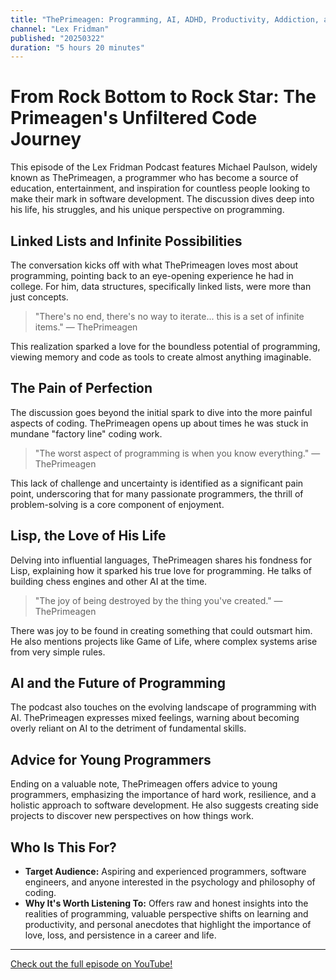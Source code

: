 ```yaml
---
title: "ThePrimeagen: Programming, AI, ADHD, Productivity, Addiction, and God | Lex Fridman Podcast #461"
channel: "Lex Fridman"
published: "20250322"
duration: "5 hours 20 minutes"
---
```


# From Rock Bottom to Rock Star: The Primeagen's Unfiltered Code Journey

This episode of the Lex Fridman Podcast features Michael Paulson, widely known as ThePrimeagen, a programmer who has become a source of education, entertainment, and inspiration for countless people looking to make their mark in software development. The discussion dives deep into his life, his struggles, and his unique perspective on programming. 

## Linked Lists and Infinite Possibilities

The conversation kicks off with what ThePrimeagen loves most about programming, pointing back to an eye-opening experience he had in college. For him, data structures, specifically linked lists, were more than just concepts.

> "There's no end, there's no way to iterate... this is a set of infinite items." — ThePrimeagen

This realization sparked a love for the boundless potential of programming, viewing memory and code as tools to create almost anything imaginable.

## The Pain of Perfection

The discussion goes beyond the initial spark to dive into the more painful aspects of coding. ThePrimeagen opens up about times he was stuck in mundane "factory line" coding work.

> "The worst aspect of programming is when you know everything." — ThePrimeagen

This lack of challenge and uncertainty is identified as a significant pain point, underscoring that for many passionate programmers, the thrill of problem-solving is a core component of enjoyment.

## Lisp, the Love of His Life

Delving into influential languages, ThePrimeagen shares his fondness for Lisp, explaining how it sparked his true love for programming. He talks of building chess engines and other AI at the time.

> "The joy of being destroyed by the thing you've created." — ThePrimeagen

There was joy to be found in creating something that could outsmart him. He also mentions projects like Game of Life, where complex systems arise from very simple rules.

## AI and the Future of Programming

The podcast also touches on the evolving landscape of programming with AI. ThePrimeagen expresses mixed feelings, warning about becoming overly reliant on AI to the detriment of fundamental skills.

## Advice for Young Programmers

Ending on a valuable note, ThePrimeagen offers advice to young programmers, emphasizing the importance of hard work, resilience, and a holistic approach to software development. He also suggests creating side projects to discover new perspectives on how things work.

## Who Is This For?

*   **Target Audience:** Aspiring and experienced programmers, software engineers, and anyone interested in the psychology and philosophy of coding.
*   **Why It's Worth Listening To:** Offers raw and honest insights into the realities of programming, valuable perspective shifts on learning and productivity, and personal anecdotes that highlight the importance of love, loss, and persistence in a career and life.

---

<a href="https://www.youtube.com/watch?v=tNZnLkRBYA8&t=137s" target="_blank">Check out the full episode on YouTube!</a>
        